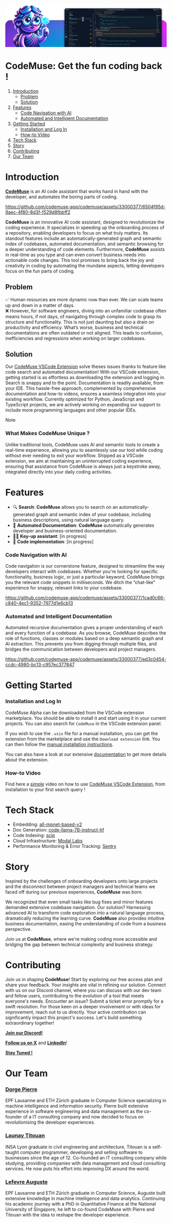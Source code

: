![CodeMuse banner. Screenshot of the CodeMuse extension along with the CodeMuse icon.](./assets/codemuse-banner-github.png)

# CodeMuse: Get the fun coding back !
1. [Introduction](#introduction)
   - [Problem](#problem)
   - [Solution](#solution)
3. [Features](#features)
   - [Code Navigation with AI](#code-navigation-with-ai)
   - [Automated and Intelligent Documentation](#automated-and-intelligent-documentation)
4. [Getting Started](#getting-started)
   - [Installation and Log In](#installation-and-log-in)
   - [How-to Video](#how-to-video)
5. [Tech Stack](#tech-stack)
6. [Story](#story)
7. [Contributing](#contributing)
8. [Our Team](#our-team)

# Introduction

**[CodeMuse](https://www.codemuse.app/)** is an AI code assistant that works hand in hand with the developer, and automates the boring parts of coding.



https://github.com/codemuse-app/codemuse/assets/33000377/6504f95d-9aec-4f80-8d3f-f529d8fbbff2



**CodeMuse** is an innovative AI code assistant, designed to revolutionize the coding experience. It specializes in speeding up the onboarding process of a repository, enabling developers to focus on what truly matters. Its standout features include an automatically-generated graph and semantic index of codebases, automated documentation, and semantic browsing for a deeper understanding of code elements. Furthermore, **CodeMuse** assists in real-time as you type and can even convert business needs into actionable code changes. This tool promises to bring back the joy and creativity in coding by automating the mundane aspects, letting developers focus on the fun parts of coding.

## Problem
✅ Human resources are more dynamic now than ever. We can scale teams up and down in a matter of days. <br />
❌ However, for software engineers, diving into an unfamiliar codebase often means hours, if not days, of navigating through complex code to grasp its structure and functionality. This is not just daunting but also a drain on productivity and efficiency. What’s worse, business and technical documentations are often outdated or not aligned. This leads to confusion, inefficiencies and regressions when working on larger codebases.

## Solution
Our [CodeMuse VSCode Extension](https://marketplace.visualstudio.com/items?itemName=codemuse-app.codemuse&ssr=false#overview) solve theses issues thanks to feature like code search and automated documentation! With our VSCode extension, getting started is as effortless as downloading the extension and logging in. Search is snappy and to the point. Documentation is readily available, from your IDE. This hassle-free approach, complemented by comprehensive documentation and how-to videos, ensures a seamless integration into your existing workflow. Currently optimized for Python, JavaScript and TypeScript projects, we are actively working on expanding our support to include more programming languages and other popular IDEs.

> [!NOTE]
> ### What Makes CodeMuse Unique ? <br />
> Unlike traditional tools, CodeMuse uses AI and semantic tools to create a real-time experience, allowing you to seamlessly use our tool while coding without ever needing to exit your workflow. Shipped as a VSCode extension, we aim at maintaining an uninterrupted coding experience, ensuring that assistance from CodeMuse is always just a keystroke away, integrated directly into your daily coding activities.

# Features

- 🔍 **Search**: **CodeMuse** allows you to search on an automatically-generated graph and semantic index of your codebase, including business descriptions, using natural language query.
- 📄 **Automated Documentation**: **CodeMuse** automatically generates developer and business-oriented documentation.
- 🧑‍💻 **************************************************Key-up assistant**************************************************: [in progress]
- 🤖 **Code implementation**: [in progress]

### Code Navigation with AI

Code navigation is our cornerstone feature, designed to streamline the way developers interact with codebases. Whether you're looking for specific functionality, business logic, or just a particular keyword, CodeMuse brings you the relevant code snippets in milliseconds. We ditch the “chat-like” experience for snappy, relevant links to your codebase.


https://github.com/codemuse-app/codemuse/assets/33000377/1cad0c66-c840-4ec1-9352-7977d1e6cb13


### Automated and Intelligent Documentation

Automated recursive documentation gives a proper understanding of each and every function of a codebase. As you browse, CodeMuse describes the role of functions, classes or modules based on a deep semantic graph and AI extraction. This prevents you from digging through multiple files, and bridges the communication between developers and project managers.


https://github.com/codemuse-app/codemuse/assets/33000377/ed3c0454-ccdc-4980-bc13-c957ec377847


# Getting Started

### Installation and Log In

CodeMuse Alpha can be downloaded from the VSCode extension marketplace. You should be able to install it and start using it in your current projects. You can also search for `CodeMuse` in the VSCode extension panel.

If you wish to use the `.vsix` file for a manual installation, you can get the extension from the marketplace and use the `Download extension` link. You can then follow the [manual installation instructions](https://code.visualstudio.com/docs/editor/extension-marketplace#_install-from-a-vsix).

You can also have a look at our extensive [documentation](https://codemuse.notion.site/a09cd839084048b0bf49dcd98540d01b?v=3cbf6b9c75fe431aa54927ca0ee7b584) to get more details about the extension.


### How-to Video
Find here a [simple](https://www.youtube.com/watch?v=8JmVMXH8kq4) video on how to use [CodeMuse VSCode Extension](https://marketplace.visualstudio.com/items?itemName=codemuse-app.codemuse&ssr=false#overview), from installation to your first search query !



# Tech Stack

- Embedding: [all-mpnet-based-v2](https://huggingface.co/sentence-transformers/all-mpnet-base-v2)
- Doc Generation: [code-llama-7B-instruct-hf](https://huggingface.co/codellama/CodeLlama-7b-Instruct-hf)
- Code Indexing: [scip](https://sourcegraph.com/github.com/sourcegraph/scip)
- Cloud Infrastructure: [Modal Labs](https://modal.com/)
- Performance Monitoring & Error Tracking: [Sentry](https://sentry.io/)

# Story

Inspired by the challenges of onboarding developers onto large projects and the disconnect between project managers and technical teams we faced off during our previous experiences, **CodeMuse** was born. 

We recognized that even small tasks like bug fixes and minor features demanded extensive codebase navigation. Our solution? Harnessing advanced AI to transform code exploration into a natural language process, dramatically reducing the learning curve. **CodeMuse** also provides intuitive business documentation, easing the understanding of code from a business perspective.

Join us at **CodeMuse**, where we're making coding more accessible and bridging the gap between technical complexity and business strategy.

# Contributing

Join us in shaping **CodeMuse**! Start by exploring our free access plan and share your feedback. Your insights are vital in refining our solution. Connect with us on our Discord channel, where you can discuss with our dev team and fellow users, contributing to the evolution of a tool that meets everyone's needs. Encounter an issue? Submit a ticket error promptly for a swift resolution. For those keen on a deeper involvement or with ideas for improvement, reach out to us directly. Your active contribution can significantly impact this project's success. Let's build something extraordinary together!

[**Join our Discord!**](https://discord.com/invite/uRJE6e2rgr)

[**Follow us on X**](https://twitter.com/CodeMuseApp) and [**LinkedIn**](https://www.linkedin.com/company/codemuse)!

[**Stay Tuned !**](https://www.codemuse.app/get-involved)

# Our Team

### [Dorge Pierre](https://www.linkedin.com/in/pierre-dorge-3372bb16a/)

EPF Lausanne and ETH Zürich graduate in Computer Science specializing in machine intelligence and information security. Pierre built extensive experience in software engineering and data management as the co-founder of a IT consulting company and now decided to focus on revolutionising the developer experiences.

### [Launay Titouan](https://www.linkedin.com/in/titouan-launay/)

INSA Lyon graduate in civil engineering and architecture, Titouan is a self-taught computer programmer, developing and selling software to businesses since the age of 12. Co-founded an IT consulting company while studying, providing companies with data management and cloud consulting services. He now puts his effort into improving DX around the world. 

### [Lefevre Auguste](https://www.linkedin.com/in/augustelefevre/)

EPF Lausanne and ETH Zürich graduate in Computer Science, Auguste built extensive knowledge in machine intelligence and data analytics. Continuing his academic journey with a  PhD in Quantitative Finance at the National University of Singapore, he left to co-found CodeMuse with Pierre and Titouan with the idea to reshape the developer experience.
